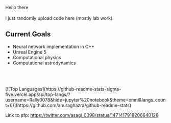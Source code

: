 Hello there <br /><br />
I just randomly upload code here (mostly lab work).
<h2>Current Goals</h2>
<ul>
  <li>Neural network implementation in C++</li>
  <li>Unreal Engine 5</li>
  <li>Computational physics</li>
  <li>Computational astrodynamics</li>
</ul>
<br /><br /><br />
[![Top Languages](https://github-readme-stats-sigma-five.vercel.app/api/top-langs/?username=Rally0078&hide=jupyter%20notebook&theme=omni&langs_count=6)](https://github.com/anuraghazra/github-readme-stats)

Link to pfp: https://twitter.com/asagi_0398/status/1471417918206640128

<!---
Rally0078/Rally0078 is a ✨ special ✨ repository because its `README.md` (this file) appears on your GitHub profile.
You can click the Preview link to take a look at your changes.
--->
